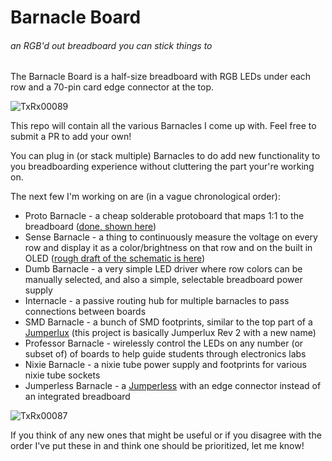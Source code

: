 # Barnacle Board
###### an RGB'd out breadboard you can stick things to

The Barnacle Board is a half-size breadboard with RGB LEDs under each row and a 70-pin card edge connector at the top.

![TxRx00089](https://github.com/Architeuthis-Flux/Barnacle_Board/assets/20519442/a3bab266-83e3-4b2e-a942-23591e9d55d6)

This repo will contain all the various Barnacles I come up with. Feel free to submit a PR to add your own!

You can plug in (or stack multiple) Barnacles to do add new functionality to you breadboarding experience without cluttering the part your're working on.


The next few I'm working on are (in a vague chronological order):
 - Proto Barnacle - a cheap solderable protoboard that maps 1:1 to the breadboard ([done, shown here](https://kicanvas.org/?github=https://github.com/Architeuthis-Flux/Barnacle_Board/blob/main/ProtoBarnacle/ProtoBarnacle.kicad_pcb))
 - Sense Barnacle - a thing to continuously measure the voltage on every row and display it as a color/brightness on that row and on the built in OLED ([rough draft of the schematic is here](https://kicanvas.org/?github=https://github.com/Architeuthis-Flux/Barnacle_Board/blob/main/SenseBarnacle/SenseBarnacle.kicad_sch))
 - Dumb Barnacle - a very simple LED driver where row colors can be manually selected, and also a simple, selectable breadboard power supply
 - Internacle - a passive routing hub for multiple barnacles to pass connections between boards
 - SMD Barnacle - a bunch of SMD footprints, similar to the top part of a [Jumperlux](https://github.com/Architeuthis-Flux/JumperLUX) (this project is basically Jumperlux Rev 2 with a new name)
 - Professor Barnacle - wirelessly control the LEDs on any number (or subset of) of boards to help guide students through electronics labs
 - Nixie Barnacle - a nixie tube power supply and footprints for various nixie tube sockets
 - Jumperless Barnacle - a [Jumperless](https://github.com/Architeuthis-Flux/Jumperless) with an edge connector instead of an integrated breadboard





![TxRx00087](https://github.com/Architeuthis-Flux/Barnacle_Board/assets/20519442/a09d111b-5562-4daf-bbf6-17a57371504a)

If you think of any new ones that might be useful or if you disagree with the order I've put these in and think one should be prioritized, let me know!
